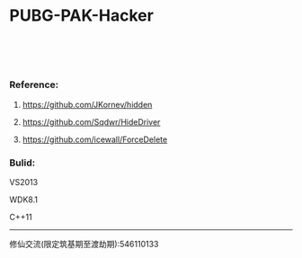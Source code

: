 # PUBG-PAK-Hacker



<h1 align="center">
	<img src="2.png" alt="">
	<br>
	<br>
</h1>





### Reference:

1. https://github.com/JKornev/hidden

2. https://github.com/Sqdwr/HideDriver

3. https://github.com/icewall/ForceDelete


### Bulid:

VS2013

WDK8.1

C++11

---------

修仙交流(限定筑基期至渡劫期):546110133





